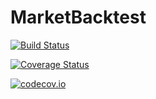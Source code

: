 # MarketBacktest

[![Build Status](https://travis-ci.org/flare9x/MarketBacktest.jl.svg?branch=master)](https://travis-ci.org/flare9x/MarketBacktest.jl)

[![Coverage Status](https://coveralls.io/repos/flare9x/MarketBacktest.jl/badge.svg?branch=master&service=github)](https://coveralls.io/github/flare9x/MarketBacktest.jl?branch=master)

[![codecov.io](http://codecov.io/github/flare9x/MarketBacktest.jl/coverage.svg?branch=master)](http://codecov.io/github/flare9x/MarketBacktest.jl?branch=master)
